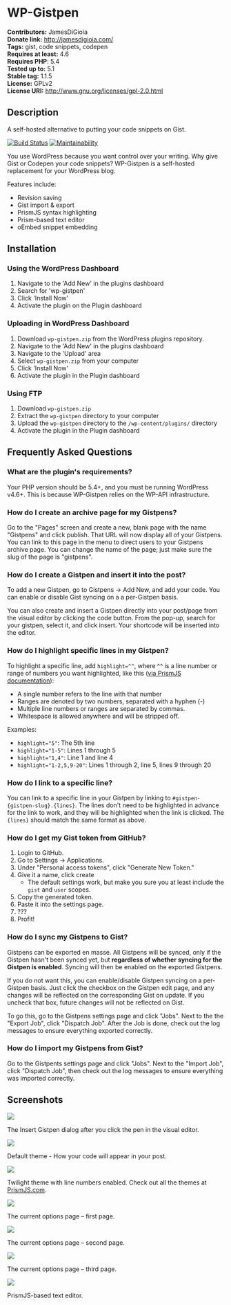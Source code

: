# WP-Gistpen #

**Contributors:** JamesDiGioia  
**Donate link:** http://jamesdigioia.com/  
**Tags:** gist, code snippets, codepen  
**Requires at least:** 4.6  
**Requires PHP**: 5.4  
**Tested up to:** 5.1  
**Stable tag:** 1.1.5  
**License:** GPLv2  
**License URI:** http://www.gnu.org/licenses/gpl-2.0.html  

## Description ##

A self-hosted alternative to putting your code snippets on Gist.

[![Build Status](https://travis-ci.org/intraxia/wp-gistpen.svg?branch=latest)](https://travis-ci.org/intraxia/wp-gistpen)  [![Maintainability](https://api.codeclimate.com/v1/badges/0eee18837a01d55dd33e/maintainability)](https://codeclimate.com/github/intraxia/wp-gistpen/maintainability)

You use WordPress because you want control over your writing. Why give Gist or Codepen your code snippets? WP-Gistpen is a self-hosted replacement for your WordPress blog.

Features include:

* Revision saving
* Gist import & export
* PrismJS syntax highlighting
* Prism-based text editor
* oEmbed snippet embedding

## Installation ##

### Using the WordPress Dashboard ###

1. Navigate to the 'Add New' in the plugins dashboard
2. Search for 'wp-gistpen'
3. Click 'Install Now'
4. Activate the plugin on the Plugin dashboard

### Uploading in WordPress Dashboard ###

1. Download `wp-gistpen.zip` from the WordPress plugins repository.
2. Navigate to the 'Add New' in the plugins dashboard
3. Navigate to the 'Upload' area
4. Select `wp-gistpen.zip` from your computer
5. Click 'Install Now'
6. Activate the plugin in the Plugin dashboard

### Using FTP ###

1. Download `wp-gistpen.zip`
2. Extract the `wp-gistpen` directory to your computer
3. Upload the `wp-gistpen` directory to the `/wp-content/plugins/` directory
4. Activate the plugin in the Plugin dashboard

## Frequently Asked Questions ##

### What are the plugin's requirements? ###

Your PHP version should be 5.4+, and you must be running WordPress v4.6+. This is because WP-Gistpen relies on the WP-API infrastructure.

### How do I create an archive page for my Gistpens? ###

Go to the "Pages" screen and create a new, blank page with the name "Gistpens" and click publish. That URL will now display all of your Gistpens. You can link to this page in the menu to direct users to your Gistpens archive page. You can change the name of the page; just make sure the slug of the page is "gistpens".

### How do I create a Gistpen and insert it into the post? ###

To add a new Gistpen, go to Gistpens -> Add New, and add your code. You can enable or disable Gist syncing on a a per-Gistpen basis.

You can also create and insert a Gistpen directly into your post/page from the visual editor by clicking the code button. From the pop-up, search for your gistpen, select it, and click insert. Your shortcode will be inserted into the editor.

### How do I highlight specific lines in my Gistpen? ###

To highlight a specific line, add `highlight=^^`, where ^^ is a line number or range of numbers you want highlighted, like this ([via PrismJS documentation](http://prismjs.com/plugins/line-highlight/)):

* A single number refers to the line with that number
* Ranges are denoted by two numbers, separated with a hyphen (-)
* Multiple line numbers or ranges are separated by commas.
* Whitespace is allowed anywhere and will be stripped off.

Examples:

* `highlight="5"`: The 5th line
* `highlight="1-5"`: Lines 1 through 5
* `highlight="1,4"`: Line 1 and line 4
* `highlight="1-2,5,9-20"`: Lines 1 through 2, line 5, lines 9 through 20

### How do I link to a specific line? ###

You can link to a specific line in your Gistpen by linking to `#gistpen-{gistpen-slug}.{lines}`. The lines don't need to be highlighted in advance for the link to work, and they will be highlighted when the link is clicked. The `{lines}` should match the same format as above.

### How do I get my Gist token from GitHub? ###

1. Login to GitHub.
2. Go to Settings -> Applications.
3. Under "Personal access tokens", click "Generate New Token."
4. Give it a name, click create
	* The default settings work, but make you sure you at least include the `gist` and `user` scopes.
5. Copy the generated token.
6. Paste it into the settings page.
7. ???
8. Profit!

### How do I sync my Gistpens to Gist? ###

Gistpens can be exported en masse. All Gistpens will be synced, only if the Gistpen hasn't been synced yet, but **regardless of whether syncing for the Gistpen is enabled**. Syncing will then be enabled on the exported Gistpens.

If you do not want this, you can enable/disable Gistpen syncing on a per-Gistpen basis. Just click the checkbox on the Gistpen edit page, and any changes will be reflected on the corresponding Gist on update. If you uncheck that box, future changes will not be reflected on Gist.

To go this, go to the Gistpens settings page and click "Jobs". Next to the the "Export Job", click "Dispatch Job". After the Job is done, check out the log messages to ensure everything exported correctly.

### How do I import my Gistpens from Gist? ###

Go to the Gistpents settings page and click "Jobs". Next to the "Import Job", click "Dispatch Job", then check out the log messages to ensure everything was imported correctly.

## Screenshots ##

![](screenshot-1.png)

The Insert Gistpen dialog after you click the pen in the visual editor.

![](screenshot-2.png)

Default theme - How your code will appear in your post.

![](screenshot-3.png)

Twilight theme with line numbers enabled. Check out all the themes at [PrismJS.com](http://prismjs.com).

![](screenshot-4.png)

The current options page – first page.

![](screenshot-5.png)

The current options page – second page.

![](screenshot-6.png)

The current options page – third page.

![](screenshot-7.png)

PrismJS-based text editor.
